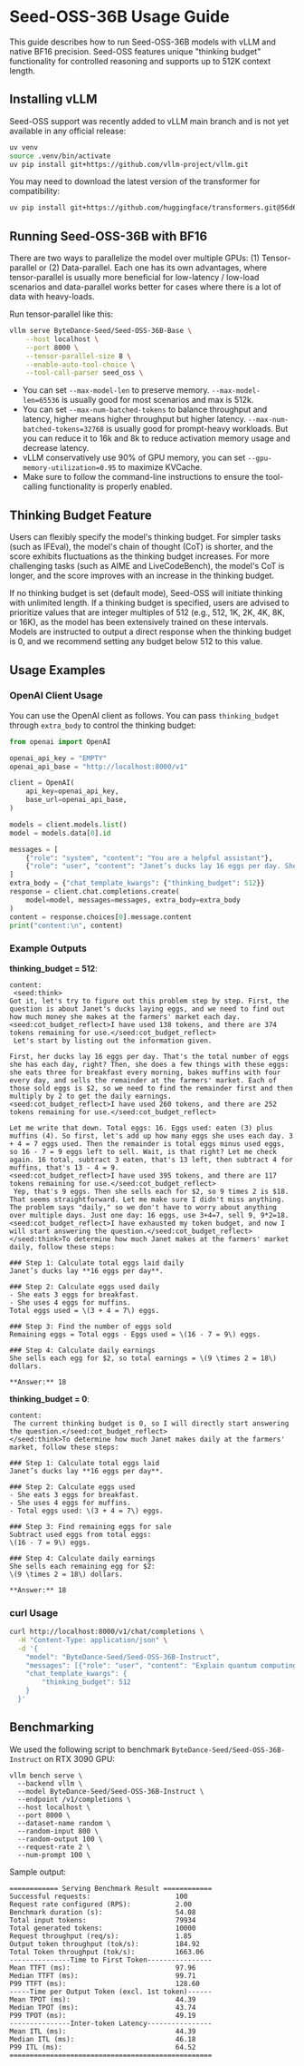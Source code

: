 # Seed-OSS-36B Usage Guide

This guide describes how to run Seed-OSS-36B models with vLLM and native BF16 precision. Seed-OSS features unique "thinking budget" functionality for controlled reasoning and supports up to 512K context length.

## Installing vLLM

Seed-OSS support was recently added to vLLM main branch and is not yet available in any official release:

```bash
uv venv
source .venv/bin/activate
uv pip install git+https://github.com/vllm-project/vllm.git
```

You may need to download the latest version of the transformer for compatibility:

```bash
uv pip install git+https://github.com/huggingface/transformers.git@56d68c6706ee052b445e1e476056ed92ac5eb383
```

## Running Seed-OSS-36B with BF16

There are two ways to parallelize the model over multiple GPUs: (1) Tensor-parallel or (2) Data-parallel. Each one has its own advantages, where tensor-parallel is usually more beneficial for low-latency / low-load scenarios and data-parallel works better for cases where there is a lot of data with heavy-loads.

Run tensor-parallel like this:

```bash
vllm serve ByteDance-Seed/Seed-OSS-36B-Base \
    --host localhost \
    --port 8000 \
    --tensor-parallel-size 8 \
    --enable-auto-tool-choice \
    --tool-call-parser seed_oss \
```

* You can set `--max-model-len` to preserve memory. `--max-model-len=65536` is usually good for most scenarios and max is 512k.
* You can set `--max-num-batched-tokens` to balance throughput and latency, higher means higher throughput but higher latency. `--max-num-batched-tokens=32768` is usually good for prompt-heavy workloads. But you can reduce it to 16k and 8k to reduce activation memory usage and decrease latency.
* vLLM conservatively use 90% of GPU memory, you can set `--gpu-memory-utilization=0.95` to maximize KVCache.
* Make sure to follow the command-line instructions to ensure the tool-calling functionality is properly enabled.

## Thinking Budget Feature

Users can flexibly specify the model's thinking budget. For simpler tasks (such as IFEval), the model's chain of thought (CoT) is shorter, and the score exhibits fluctuations as the thinking budget increases. For more challenging tasks (such as AIME and LiveCodeBench), the model's CoT is longer, and the score improves with an increase in the thinking budget.

If no thinking budget is set (default mode), Seed-OSS will initiate thinking with unlimited length. If a thinking budget is specified, users are advised to prioritize values that are integer multiples of 512 (e.g., 512, 1K, 2K, 4K, 8K, or 16K), as the model has been extensively trained on these intervals. Models are instructed to output a direct response when the thinking budget is 0, and we recommend setting any budget below 512 to this value.

## Usage Examples

### OpenAI Client Usage

You can use the OpenAI client as follows. You can pass `thinking_budget` through `extra_body` to control the thinking budget:

```python
from openai import OpenAI

openai_api_key = "EMPTY"
openai_api_base = "http://localhost:8000/v1"

client = OpenAI(
    api_key=openai_api_key,
    base_url=openai_api_base,
)

models = client.models.list()
model = models.data[0].id

messages = [
    {"role": "system", "content": "You are a helpful assistant"},
    {"role": "user", "content": "Janet’s ducks lay 16 eggs per day. She eats three for breakfast every morning and bakes muffins for her friends every day with four. She sells the remainder at the farmers' market daily for $2 per fresh duck egg. How much in dollars does she make every day at the farmers' market?"}
]
extra_body = {"chat_template_kwargs": {"thinking_budget": 512}}
response = client.chat.completions.create(
    model=model, messages=messages, extra_body=extra_body
)
content = response.choices[0].message.content
print("content:\n", content)
```

### Example Outputs

**thinking_budget = 512**:
```
content:
 <seed:think>
Got it, let's try to figure out this problem step by step. First, the question is about Janet's ducks laying eggs, and we need to find out how much money she makes at the farmers' market each day. 
<seed:cot_budget_reflect>I have used 138 tokens, and there are 374 tokens remaining for use.</seed:cot_budget_reflect>
 Let's start by listing out the information given. 

First, her ducks lay 16 eggs per day. That's the total number of eggs she has each day, right? Then, she does a few things with these eggs: she eats three for breakfast every morning, bakes muffins with four every day, and sells the remainder at the farmers' market. Each of those sold eggs is $2, so we need to find the remainder first and then multiply by 2 to get the daily earnings.
<seed:cot_budget_reflect>I have used 260 tokens, and there are 252 tokens remaining for use.</seed:cot_budget_reflect>

Let me write that down. Total eggs: 16. Eggs used: eaten (3) plus muffins (4). So first, let's add up how many eggs she uses each day. 3 + 4 = 7 eggs used. Then the remainder is total eggs minus used eggs, so 16 - 7 = 9 eggs left to sell. Wait, is that right? Let me check again. 16 total, subtract 3 eaten, that's 13 left, then subtract 4 for muffins, that's 13 - 4 = 9.
<seed:cot_budget_reflect>I have used 395 tokens, and there are 117 tokens remaining for use.</seed:cot_budget_reflect>
 Yep, that's 9 eggs. Then she sells each for $2, so 9 times 2 is $18. That seems straightforward. Let me make sure I didn't miss anything. The problem says "daily," so we don't have to worry about anything over multiple days. Just one day: 16 eggs, use 3+4=7, sell 9, 9*2=18.
<seed:cot_budget_reflect>I have exhausted my token budget, and now I will start answering the question.</seed:cot_budget_reflect>
</seed:think>To determine how much Janet makes at the farmers' market daily, follow these steps:

### Step 1: Calculate total eggs laid daily  
Janet’s ducks lay **16 eggs per day**.

### Step 2: Calculate eggs used daily  
- She eats 3 eggs for breakfast.  
- She uses 4 eggs for muffins.  
Total eggs used = \(3 + 4 = 7\) eggs.

### Step 3: Find the number of eggs sold  
Remaining eggs = Total eggs - Eggs used = \(16 - 7 = 9\) eggs.

### Step 4: Calculate daily earnings  
She sells each egg for $2, so total earnings = \(9 \times 2 = 18\) dollars.

**Answer:** 18
```

**thinking_budget = 0**:
```
content:
 The current thinking budget is 0, so I will directly start answering the question.</seed:cot_budget_reflect>
</seed:think>To determine how much Janet makes daily at the farmers' market, follow these steps:

### Step 1: Calculate total eggs laid  
Janet’s ducks lay **16 eggs per day**.

### Step 2: Calculate eggs used  
- She eats 3 eggs for breakfast.  
- She uses 4 eggs for muffins.  
- Total eggs used: \(3 + 4 = 7\) eggs.  

### Step 3: Find remaining eggs for sale  
Subtract used eggs from total eggs:  
\(16 - 7 = 9\) eggs.  

### Step 4: Calculate daily earnings  
She sells each remaining egg for $2:  
\(9 \times 2 = 18\) dollars.  

**Answer:** 18
```

### curl Usage

```bash
curl http://localhost:8000/v1/chat/completions \
  -H "Content-Type: application/json" \
  -d '{
    "model": "ByteDance-Seed/Seed-OSS-36B-Instruct",
    "messages": [{"role": "user", "content": "Explain quantum computing"}],
    "chat_template_kwargs": {
    	"thinking_budget": 512
    }
  }'
```

## Benchmarking

We used the following script to benchmark `ByteDance-Seed/Seed-OSS-36B-Instruct` on RTX 3090 GPU:

```
vllm bench serve \
  --backend vllm \
  --model ByteDance-Seed/Seed-OSS-36B-Instruct \
  --endpoint /v1/completions \
  --host localhost \
  --port 8000 \
  --dataset-name random \
  --random-input 800 \
  --random-output 100 \
  --request-rate 2 \
  --num-prompt 100 \
```

Sample output:

```
============ Serving Benchmark Result ============
Successful requests:                     100       
Request rate configured (RPS):           2.00      
Benchmark duration (s):                  54.08     
Total input tokens:                      79934     
Total generated tokens:                  10000     
Request throughput (req/s):              1.85      
Output token throughput (tok/s):         184.92    
Total Token throughput (tok/s):          1663.06   
---------------Time to First Token----------------
Mean TTFT (ms):                          97.96     
Median TTFT (ms):                        99.71     
P99 TTFT (ms):                           128.60    
-----Time per Output Token (excl. 1st token)------
Mean TPOT (ms):                          44.39     
Median TPOT (ms):                        43.74     
P99 TPOT (ms):                           49.19     
---------------Inter-token Latency----------------
Mean ITL (ms):                           44.39     
Median ITL (ms):                         46.18     
P99 ITL (ms):                            64.52     
==================================================
```